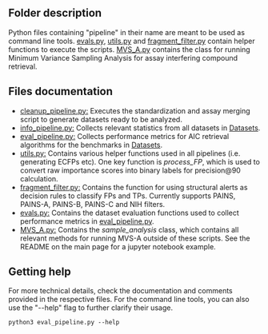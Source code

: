 ## Folder description
Python files containing "pipeline" in their name are meant to be used as command line tools. [evals.py](evals.py), [utils.py](utils.py) and [fragment_filter.py](fragment_filter.py) contain helper functions to execute the scripts. [MVS_A.py](MVS_A.py) contains the class for running Minimum Variance Sampling Analysis for assay interfering compound retrieval.  

## Files documentation
- [cleanup_pipeline.py:](cleanup_pipeline.py) Executes the standardization and assay merging script to generate datasets ready to be analyzed.  
- [info_pipeline.py:](info_pipeline.py) Collects relevant statistics from all datasets in [Datasets](../Datasets).  
- [eval_pipeline.py:](eval_pipeline.py) Collects performance metrics for AIC retrieval algorithms for the benchmarks in [Datasets](../Datasets).  
- [utils.py:](utils.py) Contains various helper functions used in all pipelines (i.e. generating ECFPs etc). One key function is *process_FP*, which is used to convert raw importance scores into binary labels for precision@90 calculation.  
- [fragment_filter.py:](fragment_filter.py) Contains the function for using structural alerts as decision rules to classify FPs and TPs. Currently supports PAINS, PAINS-A, PAINS-B, PAINS-C and NIH filters.  
- [evals.py:](evals.py) Contains the dataset evaluation functions used to collect performance metrics in [eval_pipeline.py](eval_pipeline.py).  
- [MVS_A.py:](MVS_A.py) Contains the *sample_analysis* class, which contains all relevant methods for running MVS-A outside of these scripts. See the README on the main page for a jupyter notebook example.  

## Getting help
For more technical details, check the documentation and comments provided in the respective files. For the command line tools, you can also use the "--help" flag to further clarify their usage.  
```
python3 eval_pipeline.py --help
```


